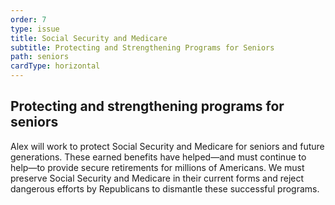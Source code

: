 ```yaml
---
order: 7
type: issue 
title: Social Security and Medicare 
subtitle: Protecting and Strengthening Programs for Seniors
path: seniors
cardType: horizontal
---
```


## Protecting and strengthening programs for seniors

Alex will work to protect Social Security and Medicare for seniors and future
generations. These earned benefits have helped&mdash;and must continue to help&mdash;to provide secure retirements for millions of Americans. We must preserve Social
Security and Medicare in their current forms and reject dangerous efforts by
Republicans to dismantle these successful programs.
